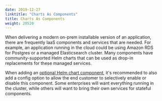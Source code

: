 ```yaml
---
date: 2019-12-27
linktitle: "Charts As Components"
title: Charts As Components
weight: 20520
---
```


When delivering a modern on-prem installable version of an application, there are frequently IaaS components and services that are needed. For example, an application running in the cloud could be using Amazon RDS for Postgres or a managed Elasticsearch cluster. Many components have community-supported Helm charts that can be used as drop-in replacements for these managed services.

When adding an [optional Helm chart component](/vendor/helm/optional-charts), it's recommended to also add a config option to allow the end customer to selectively enable or disable this component. Some enterprises will want everything running in the cluster, while others will want to bring their own services for stateful components.
